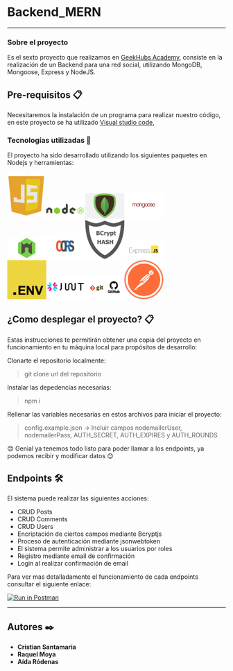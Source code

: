 # Backend_MERN

<hr>

### Sobre el proyecto
Es el sexto proyecto que realizamos en [GeekHubs Academy](https://geekshubsacademy.com/), consiste en la realización de un Backend para una red social, utilizando MongoDB, Mongoose, Express y NodeJS.

## Pre-requisitos 📋

Necesitaremos la instalación de un programa para realizar nuestro código, en este proyecto se ha utilizado [Visual studio code](https://code.visualstudio.com/Download/),

### Tecnologías utilizadas 🚀

El proyecto ha sido desarrollado utilizando los siguientes paquetes en Nodejs y herramientas:

<img src="img/js.jpg" width="90em"/><img src="img/node.png" width="90em"/><img src="img/mongodb.png" width="90em"/><img src="img/mongoose.png" width="90em"/>
</br>
<img src="img/nodemon.png" width="90em"/><img src="img/cors.png" width="90em"/><img src="img/bcrypt.jpg" width="90em"/><img src="img/express.png" width="90em"/>
</br>
<img src="img/dotenv.png" width="90em"/><img src="img/jwt.png" width="90em"/><img src="img/github.png" width="90em"/><img src="img/postman.png" width="90em"/>
</br>

## ¿Como desplegar el proyecto? 📋
Estas instrucciones te permitirán obtener una copia del proyecto en funcionamiento en tu máquina local para propósitos de desarrollo:

Clonarte el repositorio localmente:

> git clone url del repositorio
  
Instalar las depedencias necesarias:
  
> npm i
  
Rellenar las variables necesarias en estos archivos para iniciar el proyecto:
  
> config.example.json -> Incluir campos nodemailerUser, nodemailerPass, AUTH_SECRET, AUTH_EXPIRES y AUTH_ROUNDS
  
😊 Genial ya tenemos todo listo para poder llamar a los endpoints, ya podemos recibir y modificar datos 😊

## Endpoints 🛠️

El sistema puede realizar las siguientes acciones:

- CRUD Posts
- CRUD Comments
- CRUD Users
- Encriptación de ciertos campos mediante Bcryptjs
- Proceso de autenticación mediante jsonwebtoken
- El sistema permite administrar a los usuarios por roles
- Registro mediante email de confirmación
- Login al realizar confirmación de email

Para ver mas detalladamente el funcionamiento de cada endpoints consultar el siguiente enlace:

[![Run in Postman](https://run.pstmn.io/button.svg)](https://app.getpostman.com/run-collection/18402582-50745dde-9e68-4dbc-a346-6adb081757a8?action=collection%2Ffork&collection-url=entityId%3D18402582-50745dde-9e68-4dbc-a346-6adb081757a8%26entityType%3Dcollection%26workspaceId%3D6405bb6e-2574-41c3-9517-15ee2ff3211a)

<hr>

## Autores ✒️

* **Cristian Santamaria**
* **Raquel Moya**
* **Aída Ródenas**
